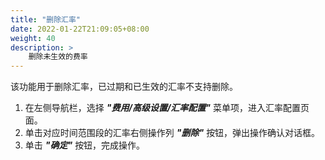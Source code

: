 ```yaml
---
title: "删除汇率"
date: 2022-01-22T21:09:05+08:00
weight: 40
description: >
    删除未生效的费率
---
```


该功能用于删除汇率，已过期和已生效的汇率不支持删除。

1. 在左侧导航栏，选择 **_"费用/高级设置/汇率配置"_** 菜单项，进入汇率配置页面。
2. 单击对应时间范围段的汇率右侧操作列 **_"删除"_** 按钮，弹出操作确认对话框。
3. 单击 **_"确定"_** 按钮，完成操作。